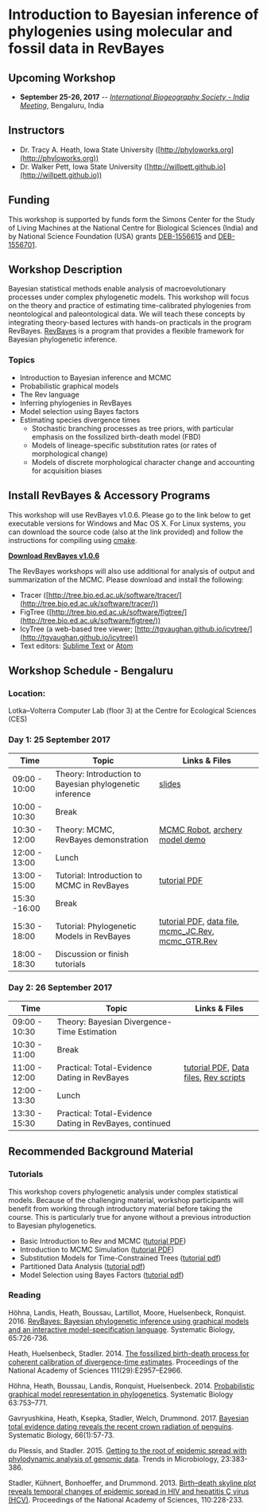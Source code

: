 # Introduction to Bayesian inference of phylogenies using molecular and fossil data in RevBayes

## Upcoming Workshop

* **September 25-26, 2017** -- [*International Biogeography Society - India Meeting*](https://www.biogeography.in/), Bengaluru, India


## Instructors

* Dr. Tracy A. Heath, Iowa State University ([http://phyloworks.org](http://phyloworks.org)) 
* Dr. Walker Pett, Iowa State University ([http://willpett.github.io](http://willpett.github.io)) 


## Funding

This workshop is supported by funds form the Simons Center for the Study of Living Machines at the National Centre for Biological Sciences (India) and by National Science Foundation (USA) grants [DEB-1556615](https://www.nsf.gov/awardsearch/showAward?AWD_ID=1556615&HistoricalAwards=false) and [DEB-1556701](https://www.nsf.gov/awardsearch/showAward?AWD_ID=1556701&HistoricalAwards=false).

## Workshop Description

Bayesian statistical methods enable analysis of macroevolutionary processes under complex phylogenetic models. 
This workshop will focus on the theory and practice of estimating time-calibrated phylogenies from neontological and paleontological data.
We will teach these concepts by integrating theory-based lectures with hands-on practicals in the program RevBayes.
[RevBayes](http://revbayes.github.io/) is a program that provides a flexible framework for Bayesian phylogenetic inference. 

### Topics

* Introduction to Bayesian inference and MCMC
* Probabilistic graphical models
* The Rev language 
* Inferring phylogenies in RevBayes
* Model selection using Bayes factors
* Estimating species divergence times
    * Stochastic branching processes as tree priors, with particular emphasis on the fossilized birth-death model (FBD)
    * Models of lineage-specific substitution rates (or rates of morphological change)
    * Models of discrete morphological character change and accounting for acquisition biases


## Install RevBayes & Accessory Programs

This workshop will use RevBayes v1.0.6. Please go to the link below to get executable versions for Windows and Mac OS X. For Linux systems, you can download the source code (also at the link provided) and follow the instructions for compiling using [cmake](https://cmake.org/).

[**Download RevBayes v1.0.6**](https://github.com/revbayes/revbayes/releases/tag/v1.0.6)

The RevBayes workshops will also use additional for analysis of output and summarization of the MCMC. Please download and install the following:

* Tracer ([http://tree.bio.ed.ac.uk/software/tracer/](http://tree.bio.ed.ac.uk/software/tracer/))
* FigTree ([http://tree.bio.ed.ac.uk/software/figtree/](http://tree.bio.ed.ac.uk/software/figtree/))
* IcyTree (a web-based tree viewer; [http://tgvaughan.github.io/icytree/](http://tgvaughan.github.io/icytree))
* Text editors: [Sublime Text](https://www.sublimetext.com/) or [Atom](https://atom.io)

## Workshop Schedule - Bengaluru

### Location: 
Lotka–Volterra Computer Lab (floor 3) at the Centre for Ecological Sciences (CES)

### Day 1: 25 September 2017

|   Time        |           Topic                                     | Links & Files |
|---------------|---------------------------------------------------------|----|
| 09:00 - 10:00 | Theory: Introduction to Bayesian phylogenetic inference | [slides](https://github.com/phyloworks/revbayes-workshop2017/blob/master/slides/Lect1-RevBayes-Workshop.pdf) |
| 10:00 - 10:30 | Break                                                   |   |
| 10:30 - 12:00 | Theory: MCMC, RevBayes demonstration                    | [MCMC Robot](http://phylogeny.uconn.edu/mcmc-robot/), [archery model demo](https://github.com/phyloworks/revbayes-workshop2017/blob/master/archery-model/archery-mcmc.ipynb) |
| 12:00 - 13:00 | Lunch                                                   |   |
| 13:00 - 15:00 | Tutorial: Introduction to MCMC in RevBayes             | [tutorial PDF](https://github.com/revbayes/revbayes_tutorial/raw/master/tutorial_TeX/RB_MCMC_Archery_Tutorial/RB_MCMC_Archery_Tutorial.pdf) |
| 15:30 -16:00  | Break                                                   |   |
| 15:30 - 18:00 | Tutorial: Phylogenetic Models in RevBayes              | [tutorial PDF](https://github.com/revbayes/revbayes_tutorial/raw/master/tutorial_TeX/RB_CTMC_Tutorial/RB_CTMC_Tutorial.pdf), [data file](https://raw.githubusercontent.com/revbayes/revbayes_tutorial/master/RB_CTMC_Tutorial/data/primates_and_galeopterus_cytb.nex), [mcmc_JC.Rev](https://raw.githubusercontent.com/revbayes/revbayes_tutorial/master/RB_CTMC_Tutorial/scripts/mcmc_JC.Rev), [mcmc_GTR.Rev](https://raw.githubusercontent.com/revbayes/revbayes_tutorial/master/RB_CTMC_Tutorial/scripts/mcmc_GTR.Rev) |
| 18:00 - 18:30 | Discussion or finish tutorials               |  |


### Day 2: 26 September 2017

|   Time        |           Topic                                     | Links & Files |
|---------------|---------------------------------------------------------|----|
| 09:00 - 10:30 | Theory: Bayesian Divergence-Time Estimation           |   |
| 10:30 - 11:00 | Break                                                  |   |
| 11:00 - 12:00 | Practical: Total-Evidence Dating in RevBayes          |[tutorial PDF](https://github.com/revbayes/revbayes_tutorial/raw/master/tutorial_TeX/RB_TotalEvidenceDating_FBD_Tutorial/RB_TotalEvidenceDating_FBD_Tutorial.pdf), [Data files](https://raw.githubusercontent.com/revbayes/revbayes_tutorial/master/RB_TotalEvidenceDating_FBD_Tutorial/data.zip), [Rev scripts](http://rawgit.com/revbayes/revbayes_tutorial/master/RB_TotalEvidenceDating_FBD_Tutorial/scripts.zip) |
| 12:00 - 13:30 | Lunch                                                  |   |
| 13:30 - 15:30 | Practical: Total-Evidence Dating in RevBayes, continued  |   |                               

## Recommended Background Material

### Tutorials

This workshop covers phylogenetic analysis under complex statistical models. Because of the challenging material, workshop participants will benefit from working through introductory material before taking the course. This is particularly true for anyone without a previous introduction to Bayesian phylogenetics. 

* Basic Introduction to Rev and MCMC ([tutorial PDF](https://github.com/ssb2017/revbayes_intro/blob/master/tutorials/RB_Basics_Tutorial.pdf))
* Introduction to MCMC Simulation ([tutorial PDF](https://github.com/revbayes/revbayes_tutorial/blob/master/tutorial_TeX/RB_MCMC_Intro_Tutorial/RB_MCMC_Intro_Tutorial.pdf))
* Substitution Models for Time-Constrained Trees ([tutorial pdf](https://github.com/ssb2017/revbayes_intro/blob/master/tutorials/RB_CTMC_Tutorial.pdf))
* Partitioned Data Analysis ([tutorial pdf](https://github.com/ssb2017/revbayes_intro/blob/master/tutorials/RB_Partition_Tutorial.pdf))
* Model Selection using Bayes Factors ([tutorial pdf](https://github.com/ssb2017/revbayes_intro/blob/master/tutorials/RB_BayesFactor_Tutorial.pdf))

### Reading

Höhna, Landis, Heath, Boussau, Lartillot, Moore, Huelsenbeck, Ronquist. 2016. [RevBayes: Bayesian phylogenetic inference using graphical models and an interactive model-specification language](http://sysbio.oxfordjournals.org/content/65/4/726). Systematic Biology, 65:726-736.

Heath, Huelsenbeck, Stadler. 2014. [The fossilized birth-death process for coherent calibration of divergence-time estimates](http://www.pnas.org/content/111/29/E2957.abstract). Proceedings of the National Academy of Sciences 111(29):E2957–E2966. 

Höhna, Heath, Boussau, Landis, Ronquist, Huelsenbeck. 2014. [Probabilistic graphical model representation in phylogenetics](http://sysbio.oxfordjournals.org/content/63/5/753). Systematic Biology 63:753–771.

Gavryushkina, Heath, Ksepka, Stadler, Welch, Drummond. 2017. [Bayesian total evidence dating reveals the recent crown radiation of penguins](http://sysbio.oxfordjournals.org/content/early/2016/07/27/sysbio.syw060.full). Systematic Biology, 66(1):57-73.

du Plessis, and Stadler. 2015. [Getting to the root of epidemic spread with phylodynamic analysis of genomic data](http://www.sciencedirect.com/science/article/pii/S0966842X15001018). Trends in Microbiology, 23:383-386.

Stadler, Kühnert, Bonhoeffer, and Drummond. 2013. [Birth–death skyline plot reveals temporal changes of epidemic spread in HIV and hepatitis C virus (HCV)](http://www.pnas.org/content/110/1/228). Proceedings of the National Academy of Sciences, 110:228-233.

